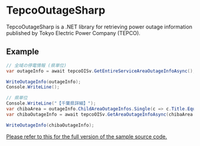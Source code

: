 # TepcoOutageSharp
TepcoOutageSharp is a .NET library for retrieving power outage information published by Tokyo Electric Power Company (TEPCO).


## Example
```csharp
// 全域の停電情報 (県単位)
var outageInfo = await tepcoOISv.GetEntireServiceAreaOutageInfoAsync();

WriteOutageInfo(outageInfo);
Console.WriteLine();

// 県単位
Console.WriteLine("【千葉県詳細】");
var chibaArea = outageInfo.ChildAreaOutageInfos.Single(c => c.Title.Equals("千葉県"));
var chibaOutageInfo = await tepcoOISv.GetAreaOutageInfoAsync(chibaArea.AreaCode);

WriteOutageInfo(chibaOutageInfo);
```

[Please refer to this for the full version of the sample source code.](https://github.com/a32kita/TepcoOutageSharp/blob/master/src/DemoAndTests/TepcoOutageSharp.Example01/Program.cs)